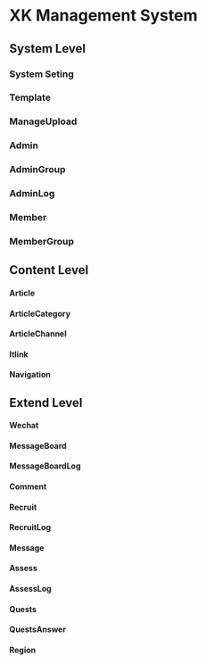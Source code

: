 # XK Management System

## System Level
### System Seting
### Template
### ManageUpload
### Admin
### AdminGroup
### AdminLog
### Member
### MemberGroup

## Content Level
#### Article
#### ArticleCategory
#### ArticleChannel
#### Itlink
#### Navigation

## Extend Level
#### Wechat
#### MessageBoard
#### MessageBoardLog
#### Comment
#### Recruit
#### RecruitLog
#### Message
#### Assess
#### AssessLog
#### Quests
#### QuestsAnswer
#### Region